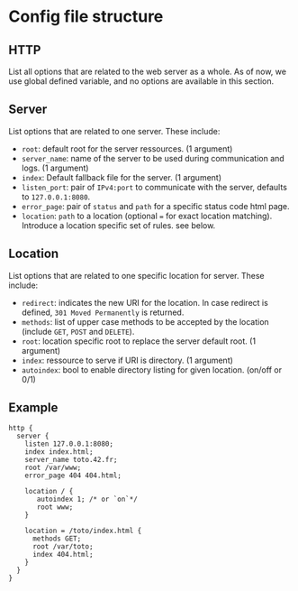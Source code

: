 # Config file structure
## HTTP
List all options that are related to the web server as a whole.
As of now, we use global defined variable, and no options are available in this section.

## Server
List options that are related to one server. These include:
- `root`: default root for the server ressources. (1 argument)
- `server_name`: name of the server to be used during communication and logs. (1 argument)
- `index`: Default fallback file for the server. (1 argument)
- `listen_port`: pair of `IPv4:port` to communicate with the server, defaults to `127.0.0.1:8080`.
- `error_page`: pair of `status` and `path` for a specific status code html page.
- `location`: `path` to a location (optional `=` for exact location matching). Introduce a location specific set of rules. see below.

## Location
List options that are related to one specific location for server. These include:
- `redirect`: indicates the new URI for the location. In case redirect is defined, `301 Moved Permanently` is returned.
- `methods`: list of upper case methods to be accepted by the location (include `GET`, `POST` and `DELETE`).
- `root`: location specific root to replace the server default root. (1 argument)
- `index`: ressource to serve if URI is directory. (1 argument)
- `autoindex`: bool to enable directory listing for given location. (on/off or 0/1)

## Example
```
http {
  server {
    listen 127.0.0.1:8080;
    index index.html;
    server_name toto.42.fr;
    root /var/www;
    error_page 404 404.html;
    
    location / {
       autoindex 1; /* or `on`*/
       root www;
    }

    location = /toto/index.html {
      methods GET;
      root /var/toto;
      index 404.html;
    }
  }
}
